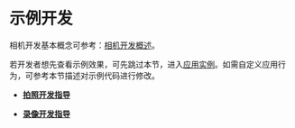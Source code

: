 # 示例开发<a name="ZH-CN_TOPIC_0000001055086133"></a>

相机开发基本概念可参考：[相机开发概述](../subsystems/相机开发概述.md)。

若开发者想先查看示例效果，可先跳过本节，进入[应用实例](应用实例.md)。如需自定义应用行为，可参考本节描述对示例代码进行修改。

-   **[拍照开发指导](拍照开发指导.md)**  

-   **[录像开发指导](录像开发指导.md)**  


